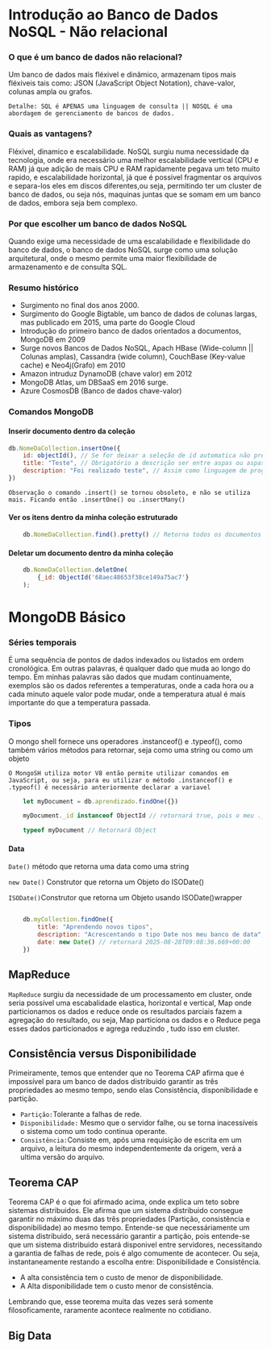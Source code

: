 # Introdução ao Banco de Dados NoSQL - Não relacional

### O que é um banco de dados não relacional?

Um banco de dados mais fléxivel e dinâmico, armazenam tipos mais fléxiveis tais como: JSON (JavaScript Object Notation), chave-valor, colunas ampla ou grafos.

`Detalhe: SQL é APENAS uma linguagem de consulta || NOSQL é uma abordagem de gerenciamento de bancos de dados.`

### Quais as vantagens?

Fléxivel, dinamico e escalabilidade. NoSQL surgiu numa necessidade da tecnologia, onde era necessário uma melhor escalabilidade vertical (CPU e RAM) já que adição de mais CPU e RAM rapidamente pegava um teto muito rapido, e escalabilidade horizontal, já que é possivel fragmentar os arquivos e separa-los eles em discos diferentes,ou seja, permitindo ter um cluster de banco de dados, ou seja nós, maquinas juntas que se somam em um banco de dados, embora seja bem complexo.

### Por que escolher um banco de dados NoSQL

Quando exige uma necessidade de uma escalabilidade e flexibilidade do banco de dados, o banco de dados NoSQL surge como uma solução arquitetural, onde o mesmo permite uma maior flexibilidade de armazenamento e de consulta SQL. 

### Resumo histórico

- Surgimento no final dos anos 2000.
- Surgimento do Google Bigtable, um banco de dados de colunas largas, mas publicado em 2015, uma parte do Google Cloud
- Introdução do primeiro banco de dados orientados a documentos, MongoDB em 2009
- Surge novos Bancos de Dados NoSQL, Apach HBase (Wide-column || Colunas amplas), Cassandra (wide column), CouchBase (Key-value cache) e Neo4j(Grafo) em 2010
- Amazon intruduz DynamoDB (chave valor) em 2012
- MongoDB Atlas, um DBSaaS em 2016 surge.
- Azure CosmosDB (Banco de dados chave-valor)

### Comandos MongoDB

#### Inserir documento dentro da coleção
```javascript
db.NomeDaCollection.insertOne({
    id: objectId(), // Se for deixar a seleção de id automatica não precisa escrever essa parte
    title: "Teste", // Obrigatório a descrição ser entre aspas ou aspas dupla
    description: "Foi realizado teste", // Assim como linguagem de programação, em caso de escrever outro parâmetro necessário a utilização da virgula.
})
```

`Observação o comando .insert() se tornou obsoleto, e não se utiliza mais. Ficando então .insertOne() ou .insertMany()`

#### Ver os itens dentro da minha coleção estruturado

```javascript
    db.NomeDaCollection.find().pretty() // Retorna todos os documentos dentro da minha coleção, o .pretty() é comumente usado para retornar os valores estruturados, já que o .find() sozinho não retorna com estruturação
```

#### Deletar um documento dentro da minha coleção

```javascript
    db.NomeDaCollection.deletOne(
        {_id: ObjectId('68aec48653f38ce149a75ac7'}
    );
```

# MongoDB Básico

### Séries temporais

É uma sequência de pontos de dados indexados ou listados em ordem cronológica. Em outras palavras, é qualquer dado que muda ao longo do tempo. Em minhas palavras são dados que mudam continuamente, exemplos são os dados referentes a temperaturas, onde a cada hora ou a cada minuto aquele valor pode mudar, onde a temperatura atual é mais importante do que a temperatura passada.

### Tipos

O mongo shell fornece uns operadores .instanceof() e .typeof(), como também vários métodos para retornar, seja como uma string ou como um objeto

``O MongoSH utiliza motor V8 então permite utilizar comandos em JavaScript, ou seja, para eu utilizar o método .instanceof() e .typeof() é necessário anteriormente declarar a variavel``

```javascript
    let myDocument = db.aprendizado.findOne({})

    myDocument._id instanceof ObjectId // retornará true, pois o meu ._id é uma instância do meu ObjectId

    typeof myDocument // Retornará Object
``` 

#### Data

``Date()`` método que retorna uma data como uma string

``new Date()`` Construtor que retorna um Objeto do ISODate()

``ISODate()``Construtor que retorna um Objeto usando ISODate()wrapper

````javascript

    db.myCollection.findOne({
        title: "Aprendendo novos tipos",
        description: "Acrescentando o tipo Date nos meu banco de data",
        date: new Date() // retornará 2025-08-28T09:08:36.669+00:00
    })

```` 

## MapReduce
 

 ``MapReduce`` surgiu da necessidade de um processamento em cluster, onde seria possível uma escabalidade elastica, horizontal e vertical, Map onde particionamos os dados e reduce onde os resultados parciais fazem a agregação do resultado, ou seja, Map particiona os dados e o Reduce pega esses dados particionados e agrega reduzindo , tudo isso em cluster.


## Consistência versus Disponibilidade

Primeiramente, temos que entender que no Teorema CAP afirma que é impossível para um banco de dados distribuido garantir as três propriedades ao mesmo tempo, sendo elas Consistência, disponibilidade e partição. 

- ``Partição:``Tolerante a falhas de rede.
- ``Disponibilidade:`` Mesmo que o servidor falhe, ou se torna inacessíveis o sistema como um todo continua operante.
- ``Consistência:``Consiste em, após uma requisição de escrita em um arquivo, a leitura do mesmo independentemente da origem, verá a ultima versão do arquivo.

## Teorema CAP

Teorema CAP é o que foi afirmado acima, onde explica um teto sobre sistemas distribuidos. Ele afirma que um sistema distribuido consegue garantir no máximo duas das três propriedades (Partição, consistência e disponibilidade) ao mesmo tempo. Entende-se que necessáriamente um sistema distribuido, será necessário garantir a partição, pois entende-se que um sistema distribuido estará disponivel entre servidores, necessitando a garantia de falhas de rede, pois é algo comumente de acontecer. Ou seja, instantaneamente restando a escolha entre: Disponibilidade e Consistência. 

- A alta consistência tem o custo de menor de disponibilidade.
- A Alta disponibilidade tem o custo menor de consistência.

Lembrando que, esse teorema muita das vezes será somente filosoficamente, raramente acontece realmente no cotidiano.

## Big Data


